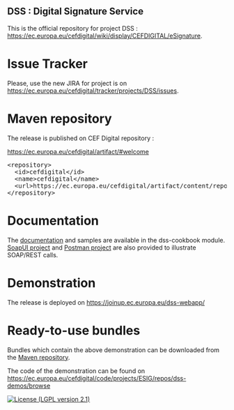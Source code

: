 ## DSS : Digital Signature Service

This is the official repository for project DSS : https://ec.europa.eu/cefdigital/wiki/display/CEFDIGITAL/eSignature. 

# Issue Tracker

Please, use the new JIRA for project is on https://ec.europa.eu/cefdigital/tracker/projects/DSS/issues. 

# Maven repository

The release is published on CEF Digital repository : 

https://ec.europa.eu/cefdigital/artifact/#welcome

<pre>
&lt;repository&gt;
  &lt;id&gt;cefdigital&lt;/id&gt;
  &lt;name&gt;cefdigital&lt;/name&gt;
  &lt;url&gt;https://ec.europa.eu/cefdigital/artifact/content/repositories/esignaturedss/&lt;/url&gt;
&lt;/repository&gt;
</pre>

# Documentation

The [documentation](dss-cookbook/src/main/asciidoc/dss-documentation.adoc) and samples are available in the dss-cookbook module. [SoapUI project](dss-cookbook/src/main/soapui) and [Postman project](dss-cookbook/src/main/postman) are also provided to illustrate SOAP/REST calls.

# Demonstration

The release is deployed on https://joinup.ec.europa.eu/dss-webapp/ 

# Ready-to-use bundles

Bundles which contain the above demonstration can be downloaded from the [Maven repository](https://ec.europa.eu/cefdigital/artifact/content/repositories/esignaturedss/eu/europa/ec/joinup/sd-dss/dss-demo-bundle/).

The code of the demonstration can be found on https://ec.europa.eu/cefdigital/code/projects/ESIG/repos/dss-demos/browse

[![License (LGPL version 2.1)](https://img.shields.io/badge/license-GNU%20LGPL%20version%202.1-blue.svg?style=flat-square)](https://www.gnu.org/licenses/lgpl-2.1.html)
